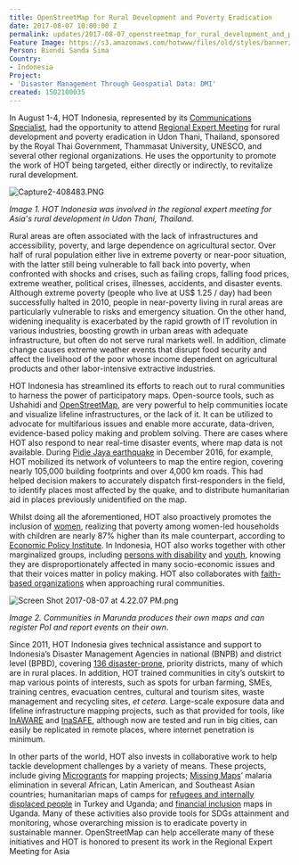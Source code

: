 ```yaml
---
title: OpenStreetMap for Rural Development and Poverty Eradication
date: 2017-08-07 10:00:00 Z
permalink: updates/2017-08-07_openstreetmap_for_rural_development_and_poverty_eradication
Feature Image: https://s3.amazonaws.com/hotwww/files/old/styles/banner/public/Screen+Shot+2017-08-07+at+4.58.52+PM.png
Person: Biondi Sanda Sima
Country:
- Indonesia
Project:
- 'Disaster Management Through Geospatial Data: DMI'
created: 1502100035
---
```


In August 1-4, HOT Indonesia, represented by its [Communications Specialist](https://www.hotosm.org/id/users/biondi_sima), had the opportunity to attend [Regional Expert Meeting](http://puey-ungphakorn.org/?page_id=1688) for rural development and poverty eradication in Udon Thani, Thailand, sponsored by the Royal Thai Government, Thammasat University, UNESCO, and several other regional organizations. He uses the opportunity to promote the work of HOT being targeted, either directly or indirectly, to revitalize rural development.

![Capture2-408483.PNG](/uploads/Capture2-408483.PNG)

*Image 1. HOT Indonesia was involved in the regional expert meeting for Asia's rural development in Udon Thani, Thailand.*

Rural areas are often associated with the lack of infrastructures and accessibility, poverty, and large dependence on agricultural sector. Over half of rural population either live in extreme poverty or near-poor situation, with the latter still being vulnerable to fall back into poverty, when confronted with shocks and crises, such as failing crops, falling food prices, extreme weather, political crises, illnesses, accidents, and disaster events. Although extreme poverty (people who live at US$ 1.25 / day) had been successfully halted in 2010, people in near-poverty living in rural areas are particularly vulnerable to risks and emergency situation. On the other hand, widening inequality is exacerbated by the rapid growth of IT revolution in various industries, boosting growth in urban areas with adequate infrastructure, but often do not serve rural markets well. In addition, climate change causes extreme weather events that disrupt food security and affect the livelihood of the poor whose income dependent on agricultural products and other labor-intensive extractive industries.

HOT Indonesia has streamlined its efforts to reach out to rural communities to harness the power of participatory maps. Open-source tools, such as Ushahidi and [OpenStreetMap](https://www-dev.hotosm.org/updates/openstreetmap.id), are very powerful to help communities locate and visualize lifeline infrastructures, or the lack of it. It can be utilized to advocate for multifarious issues and enable more accurate, data-driven, evidence-based policy making and problem solving. There are cases where HOT also respond to near real-time disaster events, where map data is not available. During [Pidie Jaya earthquake](https://www.hotosm.org/fr/node/573) in December 2016, for example, HOT mobilized its network of volunteers to map the entire region, covering nearly 105,000 building footprints and over 4,000 km roads. This had helped decision makers to accurately dispatch first-responders in the field, to identify places most affected by the quake, and to distribute humanitarian aid in places previously unidentified on the map.

Whilst doing all the aforementioned, HOT also proactively promotes the inclusion of [women](https://www.hotosm.org/updates/2017-03-13_celebrating_international_women%E2%80%99s_day_hot_empowers_women_with_ict_and_mapping), realizing that poverty among women-led households with children are nearly 87% higher than its male counterpart, according to [Economic Policy Institute](http://www.epi.org/publication/female-headed-families-children-poverty/). In Indonesia, HOT also works together with other marginalized groups, including [persons with disability](http://www.thejakartapost.com/life/2017/05/17/mapping-skills-for-disabled-communities-paving-the-road-to-inclusive-disaster-management.html) and [youth](https://openstreetmap.id/en/mapathon-untuk-proyek-pemetaan-inaware-bersama-universitas-indonesia/), knowing they are disproportionately affected in many socio-economic issues and that their voices matter in policy making. HOT also collaborates with [faith-based organizations](https://openstreetmap.id/en/pelatihan-ushahidi-bagi-st-untuk-pelaporan-kejadian-di-maumere-nusa-tenggara-timur/) when approaching rural communities.

![Screen Shot 2017-08-07 at 4.22.07 PM.png](/uploads/Screen%20Shot%202017-08-07%20at%204.22.07%20PM.png)

*Image 2. Communities in Marunda produces their own maps and can register PoI and report events on their own*.

Since 2011, HOT Indonesia gives technical assistance and support to Indonesia’s Disaster Management Agencies in national (BNPB) and district level (BPBD), covering [136 disaster-prone](https://openstreetmap.id/en/bnpb-manfaatkan-tasking-manager-osm-untuk-pengumpulan-data-infrastruktur-di-136-kabupatenkota/), priority districts, many of which are in rural places. In addition, HOT trained communities in city’s outskirt to map various points of interests, such as spots for urban farming, SMEs, training centres, evacuation centres, cultural and tourism sites, waste management and recycling sites, *et cetera*. Large-scale exposure data and lifeline infrastructure mapping projects, such as that provided for tools, like [InAWARE](https://www.hotosm.org/projects/usaid_bnpb_inaware_disaster_management_early_warning_and_decision_support_capacity) and [InaSAFE](http://inasafe.org/), although now are tested and run in big cities, can easily be replicated in remote places, where internet penetration is minimum.

In other parts of the world, HOT also invests in collaborative work to help tackle development challenges by a variety of means. These projects, include giving [Microgrants](https://www.hotosm.org/updates/2017-04-20_hot_microgrants_2017_results) for mapping projects; [Missing Maps](http://missingmaps.org/)’ malaria elimination in several African, Latin American, and Southeast Asian countries; humanitarian maps of camps for [refugees and internally displaced people](https://www.hotosm.org/projects/urban_innovations_crowdsourcing_non_camp_refugee_data) in Turkey and Uganda; and [financial inclusion](https://www.hotosm.org/projects/mapping_financial_inclusion_in_uganda) maps in Uganda. Many of these activities also provide tools for SDGs attainment and monitoring, whose overarching mission is to eradicate poverty in sustainable manner. OpenStreetMap can help accellerate many of these initiatives and HOT is honored to present its work in the Regional Expert Meeting for Asia